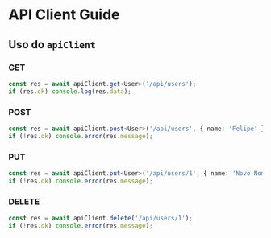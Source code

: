 # API Client Guide

## Uso do `apiClient`

### GET
```ts
const res = await apiClient.get<User>('/api/users');
if (res.ok) console.log(res.data);
```

### POST
```ts
const res = await apiClient.post<User>('/api/users', { name: 'Felipe' });
if (!res.ok) console.error(res.message);
```

### PUT
```ts
const res = await apiClient.put<User>('/api/users/1', { name: 'Novo Nome' });
if (!res.ok) console.error(res.message);
```

### DELETE 
```ts
const res = await apiClient.delete('/api/users/1');
if (!res.ok) console.error(res.message);
```